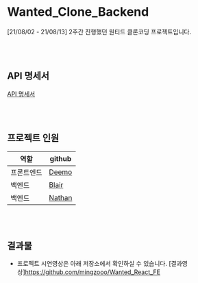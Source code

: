 # Wanted_Clone_Backend
[21/08/02 - 21/08/13] 2주간 진행했던 원티드 클론코딩 프로젝트입니다.

<br >
<br >

## API 명세서
[API 명세서](https://docs.google.com/spreadsheets/d/1rSiTMdtzv797--5XRRukg2lqC1Q1ojtM8bSyj1ydH0w/edit#gid=1298737800)


<br >
<br >

## 프로젝트 인원
|역할|github|  
|---|---|
|프론트엔드|[Deemo](https://github.com/mingzooo)|  
|백엔드|[Blair](https://github.com/ssosojeong)| 
|백엔드|[Nathan](https://github.com/hjun-park)| 

<br >
<br >

## 결과물

- 프로젝트 시연영상은 아래 저장소에서 확인하실 수 있습니다. 
[결과영상]https://github.com/mingzooo/Wanted_React_FE

<br >
<br >
